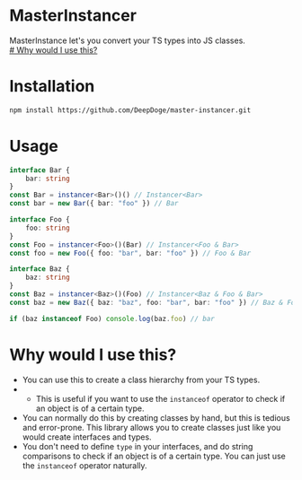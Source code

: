 # MasterInstancer
MasterInstance let's you convert your TS types into JS classes.<br />
[# Why would I use this?](#why-would-i-use-this)

# Installation
```bash
npm install https://github.com/DeepDoge/master-instancer.git
```

# Usage
```ts
interface Bar {
	bar: string
}
const Bar = instancer<Bar>()() // Instancer<Bar>
const bar = new Bar({ bar: "foo" }) // Bar

interface Foo {
	foo: string
}
const Foo = instancer<Foo>()(Bar) // Instancer<Foo & Bar>
const foo = new Foo({ foo: "bar", bar: "foo" }) // Foo & Bar

interface Baz {
	baz: string
}
const Baz = instancer<Baz>()(Foo) // Instancer<Baz & Foo & Bar>
const baz = new Baz({ baz: "baz", foo: "bar", bar: "foo" }) // Baz & Foo & Bar

if (baz instanceof Foo) console.log(baz.foo) // bar
```

# Why would I use this?
- You can use this to create a class hierarchy from your TS types. 
- - This is useful if you want to use the `instanceof` operator to check if an object is of a certain type.
- You can normally do this by creating classes by hand, but this is tedious and error-prone. This library allows you to create classes just like you would create interfaces and types.
- You don't need to define `type` in your interfaces, and do string comparisons to check if an object is of a certain type. You can just use the `instanceof` operator naturally.